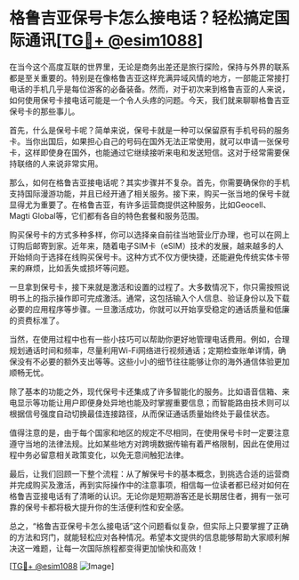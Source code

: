 # 格鲁吉亚保号卡怎么接电话？轻松搞定国际通讯[[TG💪+ @esim1088](https://t.me/s/esim1088)]

在当今这个高度互联的世界里，无论是商务出差还是旅行探险，保持与外界的联系都是至关重要的。特别是在像格鲁吉亚这样充满异域风情的地方，一部能正常接打电话的手机几乎是每位游客的必备装备。然而，对于初次来到格鲁吉亚的人来说，如何使用保号卡接电话可能是一个令人头疼的问题。今天，我们就来聊聊格鲁吉亚保号卡的那些事儿。

首先，什么是保号卡呢？简单来说，保号卡就是一种可以保留原有手机号码的服务卡。当你出国后，如果担心自己的号码在国外无法正常使用，就可以申请一张保号卡，这样即使身在国外，也能通过它继续接听来电和发送短信。这对于经常需要保持联络的人来说非常实用。

那么，如何在格鲁吉亚接电话呢？其实步骤并不复杂。首先，你需要确保你的手机支持国际漫游功能，并且已经开通了相关服务。接下来，购买一张当地的保号卡就显得尤为重要了。在格鲁吉亚，有许多运营商提供这种服务，比如Geocell、Magti Global等，它们都有各自的特色套餐和服务范围。

购买保号卡的方式多种多样，你可以选择亲自前往当地营业厅办理，也可以在网上订购后邮寄到家。近年来，随着电子SIM卡（eSIM）技术的发展，越来越多的人开始倾向于选择在线购买保号卡。这种方式不仅方便快捷，还能避免传统实体卡带来的麻烦，比如丢失或损坏等问题。

一旦拿到保号卡，接下来就是激活和设置的过程了。大多数情况下，你只需按照说明书上的指示操作即可完成激活。通常，这包括输入个人信息、验证身份以及下载必要的应用程序等步骤。一旦激活成功，你就可以开始享受稳定的通话质量和低廉的资费标准了。

当然，在使用过程中也有一些小技巧可以帮助你更好地管理电话费用。例如，合理规划通话时间和频率，尽量利用Wi-Fi网络进行视频通话；定期检查账单详情，确保没有不必要的额外支出等等。这些小小的细节往往能够让你的海外通信体验更加顺畅无忧。

除了基本的功能之外，现代保号卡还集成了许多智能化的服务。比如语音信箱、来电显示等功能让用户即便身处异地也能及时掌握重要信息；而智能路由技术则可以根据信号强度自动切换最佳连接路径，从而保证通话质量始终处于最佳状态。

值得注意的是，由于每个国家和地区的规定不尽相同，在使用保号卡时一定要注意遵守当地的法律法规。比如某些地方对跨境数据传输有着严格限制，因此在使用过程中务必留意相关政策变化，以免无意间触犯法律。

最后，让我们回顾一下整个流程：从了解保号卡的基本概念，到挑选合适的运营商并完成购买及激活，再到实际操作中的注意事项，相信每一位读者都已经对如何在格鲁吉亚接电话有了清晰的认识。无论你是短期游客还是长期居住者，拥有一张可靠的保号卡都将极大提升你的生活便利性和安全感。

总之，“格鲁吉亚保号卡怎么接电话”这个问题看似复杂，但实际上只要掌握了正确的方法和窍门，就能轻松应对各种情况。希望本文提供的信息能够帮助大家顺利解决这一难题，让每一次国际旅程都变得更加愉快和高效！

[[TG💪+ @esim1088](https://t.me/s/esim1088) ![Image](https://i.postimg.cc/4NQfJmqS/Snipaste-2025-05-13-00-14-12.png)]